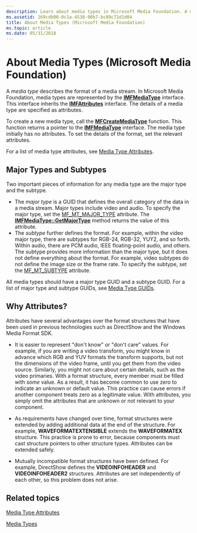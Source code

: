 ```yaml
---
description: Learn about media types in Microsoft Media Foundation. A media type describes the format of a media stream.
ms.assetid: 169cdb00-0c1a-4530-90b7-bc89c71d1d04
title: About Media Types (Microsoft Media Foundation)
ms.topic: article
ms.date: 05/31/2018
---
```


# About Media Types (Microsoft Media Foundation)

A *media type* describes the format of a media stream. In Microsoft Media Foundation, media types are represented by the [**IMFMediaType**](/windows/desktop/api/mfobjects/nn-mfobjects-imfmediatype) interface. This interface inherits the [**IMFAttributes**](/windows/desktop/api/mfobjects/nn-mfobjects-imfattributes) interface. The details of a media type are specified as attributes.

To create a new media type, call the [**MFCreateMediaType**](/windows/desktop/api/mfapi/nf-mfapi-mfcreatemediatype) function. This function returns a pointer to the [**IMFMediaType**](/windows/desktop/api/mfobjects/nn-mfobjects-imfmediatype) interface. The media type initially has no attributes. To set the details of the format, set the relevant attributes.

For a list of media type attributes, see [Media Type Attributes](media-type-attributes.md).

## Major Types and Subtypes

Two important pieces of information for any media type are the major type and the subtype.

-   The *major type* is a GUID that defines the overall category of the data in a media stream. Major types include video and audio. To specify the major type, set the [MF\_MT\_MAJOR\_TYPE](mf-mt-major-type-attribute.md) attribute. The [**IMFMediaType::GetMajorType**](/windows/desktop/api/mfobjects/nf-mfobjects-imfmediatype-getmajortype) method returns the value of this attribute.
-   The *subtype* further defines the format. For example, within the video major type, there are subtypes for RGB-24, RGB-32, YUY2, and so forth. Within audio, there are PCM audio, IEEE floating-point audio, and others. The subtype provides more information than the major type, but it does not define everything about the format. For example, video subtypes do not define the image size or the frame rate. To specify the subtype, set the [MF\_MT\_SUBTYPE](mf-mt-subtype-attribute.md) attribute.

All media types should have a major type GUID and a subtype GUID. For a list of major type and subtype GUIDs, see [Media Type GUIDs](media-type-guids.md).

## Why Attributes?

Attributes have several advantages over the format structures that have been used in previous technologies such as DirectShow and the Windows Media Format SDK.

-   It is easier to represent "don't know" or "don't care" values. For example, if you are writing a video transform, you might know in advance which RGB and YUV formats the transform supports, but not the dimensions of the video frame, until you get them from the video source. Similarly, you might not care about certain details, such as the video primaries. With a format structure, every member must be filled with *some* value. As a result, it has become common to use zero to indicate an unknown or default value. This practice can cause errors if another component treats zero as a legitimate value. With attributes, you simply omit the attributes that are unknown or not relevant to your component.

-   As requirements have changed over time, format structures were extended by adding additional data at the end of the structure. For example, **WAVEFORMATEXTENSIBLE** extends the **WAVEFORMATEX** structure. This practice is prone to error, because components must cast structure pointers to other structure types. Attributes can be extended safely.
-   Mutually incompatible format structures have been defined. For example, DirectShow defines the **VIDEOINFOHEADER** and **VIDEOINFOHEADER2** structures. Attributes are set independently of each other, so this problem does not arise.

## Related topics

<dl> <dt>

[Media Type Attributes](media-type-attributes.md)
</dt> <dt>

[Media Types](media-types.md)
</dt> </dl>

 

 



